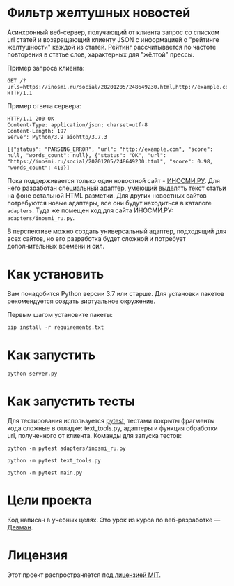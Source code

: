 # Фильтр желтушных новостей

Асинхронный веб-сервер, получающий от клиента запрос со списком url статей и возвращающий клиенту
JSON с информацией о "рейтинге желтушности" каждой из статей. Рейтинг рассчитывается
по частоте повторения в статье слов, характерных для "жёлтой" прессы.

Пример запроса клиента:
```
GET /?urls=https://inosmi.ru/social/20201205/248649230.html,http://example.com HTTP/1.1
```
Пример ответа сервера:
```
HTTP/1.1 200 OK
Content-Type: application/json; charset=utf-8
Content-Length: 197
Server: Python/3.9 aiohttp/3.7.3

[{"status": "PARSING_ERROR", "url": "http://example.com", "score": null, "words_count": null}, {"status": "OK", "url": "https://inosmi.ru/social/20201205/248649230.html", "score": 0.98, "words_count": 410}]
```


Пока поддерживается только один новостной сайт - [ИНОСМИ.РУ](https://inosmi.ru/). Для него разработан специальный адаптер, умеющий выделять текст статьи на фоне остальной HTML разметки. Для других новостных сайтов потребуются новые адаптеры, все они будут находиться в каталоге `adapters`. Туда же помещен код для сайта ИНОСМИ.РУ: `adapters/inosmi_ru.py`.

В перспективе можно создать универсальный адаптер, подходящий для всех сайтов, но его разработка будет сложной и потребует дополнительных времени и сил.

# Как установить

Вам понадобится Python версии 3.7 или старше. Для установки пакетов рекомендуется создать виртуальное окружение.

Первым шагом установите пакеты:

```python3
pip install -r requirements.txt
```

# Как запустить

```python3
python server.py
```

# Как запустить тесты

Для тестирования используется [pytest](https://docs.pytest.org/en/latest/),
тестами покрыты фрагменты кода сложные в отладке: text_tools.py, адаптеры и функция обработки url, полученного от клиента.
Команды для запуска тестов:

```
python -m pytest adapters/inosmi_ru.py
```

```
python -m pytest text_tools.py
```

```
python -m pytest main.py
```

# Цели проекта

Код написан в учебных целях. Это урок из курса по веб-разработке — [Девман](https://dvmn.org).

# Лицензия

Этот проект распространяется под [лицензией MIT](LICENSE).
